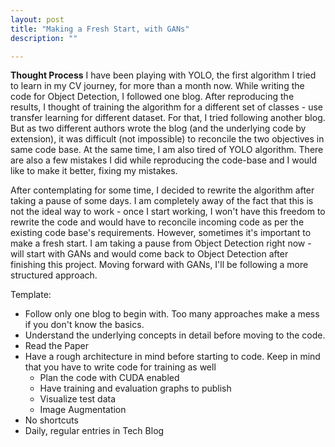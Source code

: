 ```yaml
---
layout: post
title: "Making a Fresh Start, with GANs"
description: ""

---
```




**Thought Process** I have been playing with YOLO, the first algorithm I tried to learn in my CV journey, for more than a month now. While writing the code for Object Detection, I followed one blog. After reproducing the results, I thought of training the algorithm for a different set of classes - use transfer learning for different dataset.
For that, I tried following another blog. But as two different authors wrote the blog (and the underlying code by extension), it was difficult (not impossible) to reconcile the two objectives in same code base. At the same time, I am also tired of YOLO algorithm. There are also a few mistakes I did while reproducing the code-base and I would like to make it better, fixing my mistakes.

After contemplating for some time, I decided to rewrite the algorithm after taking a pause of some days. I am completely away of the fact that this is not the ideal way to work - once I start working, I won't have this freedom to rewrite the code and would have to reconcile incoming code as per the existing code base's requirements. However, sometimes it's important to make a fresh start.
I am taking a pause from Object Detection right now - will start with GANs and would come back to Object Detection after finishing this project. Moving forward with GANs, I'll be following a more structured approach.


Template: 
- Follow only one blog to begin with. Too many approaches make a mess if you don't know the basics. 
- Understand the underlying concepts in detail before moving to the code. 
- Read the Paper
- Have a rough architecture in mind before starting to code. Keep in mind that you have to write code for training as well
	- Plan the code with CUDA enabled
	- Have training and evaluation graphs to publish
	- Visualize test data
	- Image Augmentation
- No shortcuts
- Daily, regular entries in Tech Blog

